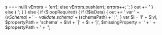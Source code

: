 s === null) vErrors = [err]; else vErrors.push(err); errors++; ';
        }
        out += ' } else { ';
      }
    } else {
      if ($loopRequired) {
        if (!$isData) {
          out += ' var ' + ($vSchema) + ' = validate.schema' + ($schemaPath) + '; ';
        }
        var $i = 'i' + $lvl,
          $propertyPath = 'schema' + $lvl + '[' + $i + ']',
          $missingProperty = '\' + ' + $propertyPath + ' + \'';
   